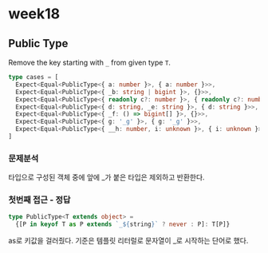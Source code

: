 # week18

## Public Type

Remove the key starting with `_` from given type `T`.

```ts
type cases = [
  Expect<Equal<PublicType<{ a: number }>, { a: number }>>,
  Expect<Equal<PublicType<{ _b: string | bigint }>, {}>>,
  Expect<Equal<PublicType<{ readonly c?: number }>, { readonly c?: number }>>,
  Expect<Equal<PublicType<{ d: string, _e: string }>, { d: string }>>,
  Expect<Equal<PublicType<{ _f: () => bigint[] }>, {}>>,
  Expect<Equal<PublicType<{ g: '_g' }>, { g: '_g' }>>,
  Expect<Equal<PublicType<{ __h: number, i: unknown }>, { i: unknown }>>,
]
```



### 문제분석

타입으로 구성된 객체 중에 앞에 _가 붙은 타입은 제외하고 반환한다.



### 첫번째 접근 - 정답

```ts
type PublicType<T extends object> = 
  {[P in keyof T as P extends `_${string}` ? never : P]: T[P]}
```

as로 키값을 걸러줬다. 기준은 템플릿 리터럴로 문자열이 _로 시작하는 단어로 했다.



##